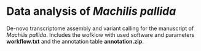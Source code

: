 # Data analysis of *Machilis pallida*

De-novo transcriptome assembly and variant calling for the manuscript of *Machilis pallida*. Includes the wofklow with used software and parameters **workflow.txt**  and the annotation table **annotation.zip**.

 
